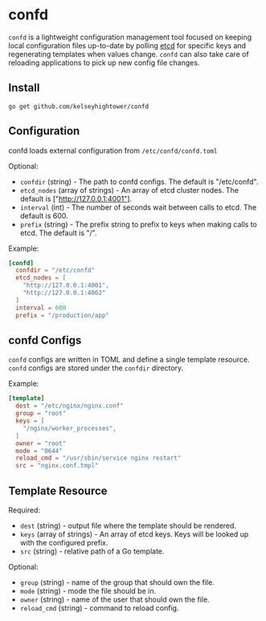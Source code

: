 # confd

`confd` is a lightweight configuration management tool focused on keeping local
configuration files up-to-date by polling [etcd](https://github.com/coreos/etcd)
for specific keys and regenerating templates when values change. `confd` can also
take care of reloading applications to pick up new config file changes.

## Install

```
go get github.com/kelseyhightower/confd
```

## Configuration

confd loads external configuration from `/etc/confd/confd.toml`

Optional:

 * `confdir` (string) - The path to confd configs. The default is "/etc/confd".
 * `etcd_nodes` (array of strings) - An array of etcd cluster nodes. The default
   is ["http://127.0.0.1:4001"].
 * `interval` (int) - The number of seconds wait between calls to etcd. The
   default is 600.
 * `prefix` (string) - The prefix string to prefix to keys when making calls to
   etcd. The default is "/".

Example:

```TOML
[confd]
  confdir = "/etc/confd"
  etcd_nodes = [
    "http://127.0.0.1:4001",
    "http://127.0.0.1:4002"
  ]
  interval = 600
  prefix = "/production/app"
```

## confd Configs

`confd` configs are written in TOML and define a single template resource.
`confd` configs are stored under the `confdir` directory.

Example:

```TOML
[template]
  dest = "/etc/nginx/nginx.conf"
  group = "root"
  keys = [
    "/nginx/worker_processes",
  ]
  owner = "root"
  mode = "0644"
  reload_cmd = "/usr/sbin/service nginx restart"
  src = "nginx.conf.tmpl"
```

## Template Resource

Required:

 * `dest` (string) - output file where the template should be rendered.
 * `keys` (array of strings) - An array of etcd keys. Keys will be looked up with the configured prefix.
 * `src` (string) - relative path of a Go template.

Optional:

 * `group` (string) - name of the group that should own the file.
 * `mode` (string) - mode the file should be in.
 * `owner` (string) - name of the user that should own the file.
 * `reload_cmd` (string) - command to reload config.

